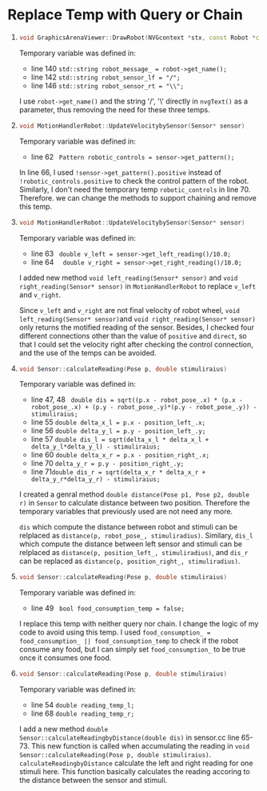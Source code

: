 # Replace Temp with Query or Chain

1. ```cpp
   void GraphicsArenaViewer::DrawRobot(NVGcontext *stx, const Robot *const robt) 
   ```
   
   Temporary variable was defined in:
   * line 140 ``` std::string robot_message_ = robot->get_name(); ```
   * line 142 ```std::string robot_sensor_lf = "/";```
   * line 146 ```std::string robot_sensor_rt = "\\";```
   
   I use ```robot->get_name()``` and the string '/', '\\' directly in ```nvgText()``` as a parameter, thus removing the need for these three temps.
   
2. ```cpp
   void MotionHandlerRobot::UpdateVelocitybySensor(Sensor* sensor)
   ```

   Temporary variable was defined in:
   * line 62 ``` Pattern robotic_controls = sensor->get_pattern();```

    In line 66, I used ```!sensor->get_pattern().positive``` instead of ```!robotic_controls.positive``` to check the control pattern of the robot. Similarly, I don't need the temporary temp ```robotic_controls``` in line 70. Therefore. we can change the methods to support chaining and remove this temp.
    
3. ```cpp
   void MotionHandlerRobot::UpdateVelocitybySensor(Sensor* sensor)
   ```

   Temporary variable was defined in:
   * line 63 ``` double v_left = sensor->get_left_reading()/10.0;```
   * line 64 ```  double v_right = sensor->get_right_reading()/10.0;```

    I added new method ```void left_reading(Sensor* sensor)``` and ```void right_reading(Sensor* sensor)``` in ```MotionHandlerRobot``` to replace ```v_left``` and ```v_right```. 
    
    Since ```v_left``` and ```v_right``` are not final velocity of robot wheel, ```void left_reading(Sensor* sensor)```and ```void right_reading(Sensor* sensor)``` only returns the motified reading of the sensor. Besides, I checked four different connections other than the value of ```positive``` and ```direct```, so that I could set the velocity right  after checking the control connection, and the use of the temps can be avoided.
    
4.  ```cpp
	void Sensor::calculateReading(Pose p, double stimuliraius)
    ```
 
	 Temporary variable was defined in:
   	 * line 47, 48 ``` double dis = sqrt((p.x - robot_pose_.x) * (p.x - robot_pose_.x) +
     (p.y - robot_pose_.y)*(p.y - robot_pose_.y)) - stimuliraius;```
     * line 55 ```double delta_x_l = p.x - position_left_.x;```
     * line 56 ```double delta_y_l = p.y - position_left_.y;```
   	 * line 57 ```double dis_l = sqrt(delta_x_l * delta_x_l + delta_y_l*delta_y_l) - stimuliraius;```
   	 * line 60 ```double delta_x_r = p.x - position_right_.x;```
   	 * line 70 ```delta_y_r = p.y - position_right_.y;```
   	 * line 71```double dis_r = sqrt(delta_x_r * delta_x_r + delta_y_r*delta_y_r) - stimuliraius;```

	I created a genral method ```double distance(Pose p1, Pose p2, double r)``` in ```Sensor``` to calculate distance between two position. Therefore the temporary variables that previously used are not need any more. 
    
    ```dis``` which compute the distance between robot and stimuli can be relplaced as ```distance(p, robot_pose_, stimuliradius)```. Similary, ```dis_l``` which compute the distance between left sensor and stimuli can be relplaced as ```distance(p, position_left_, stimuliradius)```, and ```dis_r``` can be replaced as ```distance(p, position_right_, stimuliradius)```.

5.  ```cpp
	void Sensor::calculateReading(Pose p, double stimuliraius)
    ```
 
	 Temporary variable was defined in:
   	 * line 49 ``` bool food_consumption_temp = false;```

	I replace this temp with neither query nor chain. I change the logic of my code to avoid using this temp. I used ```food_consumption_ = food_consumption_ || food_consumption_temp``` to check if the robot consume any food, but I can simply set ```food_consumption_``` to be true once it consumes one food. 
    
6. ```cpp
   void Sensor::calculateReading(Pose p, double stimuliraius)
   ```

	Temporary variable was defined in:
   	 * line 54 ```double reading_temp_l;```
   	 * line 68 ```double reading_temp_r;```
   	 
     I add a new method ```double  Sensor::calculateReadingbyDistance(double dis)``` in sensor.cc line 65-73. This new function is called when accumulating the reading in ```void Sensor::calculateReading(Pose p, double stimuliraius)```.
     ```calculateReadingbyDistance``` calculate the left and right reading for one stimuli here. This function basically calculates the reading accoring to the distance between the sensor and stimuli.